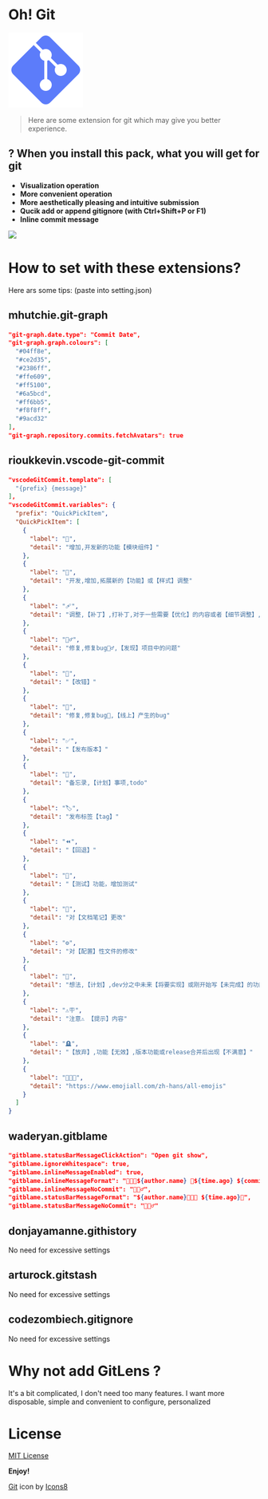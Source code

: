 # Oh! Git
<img src="https://github.com/IOLOII/vscode-extension-oh-git/blob/master/icons8-git-150.png?raw=true">

> Here are some extension for git which may give you better experience.

## ? When you install this pack, what you will get for git

* **Visualization operation**
* **More convenient operation**
* **More aesthetically pleasing and intuitive submission**
* **Qucik add or append gitignore  (with Ctrl+Shift+P or F1)**
* **Inline commit message**

<img src="https://raw.githubusercontent.com/IOLOII/vscode-extension-oh-git/master/Snipaste_2024-06-24_17-57-23.png">

# How to set with these extensions?

Here ars some tips: (paste into setting.json)

## mhutchie.git-graph

```json
"git-graph.date.type": "Commit Date",
"git-graph.graph.colours": [
  "#04ff8e",
  "#ce2d35",
  "#2386ff",
  "#ffe609",
  "#ff5100",
  "#6a5bcd",
  "#ff6bb5",
  "#f8f8ff",
  "#9acd32"
],
"git-graph.repository.commits.fetchAvatars": true
```

## rioukkevin.vscode-git-commit

```json
"vscodeGitCommit.template": [
  "{prefix} {message}"
],
"vscodeGitCommit.variables": {
  "prefix": "QuickPickItem",
  "QuickPickItem": [
    {
      "label": "🌟",
      "detail": "增加,开发新的功能【模块组件】"
    },
    {
      "label": "🎨",
      "detail": "开发,增加,拓展新的【功能】或【样式】调整"
    },
    {
      "label": "🩹",
      "detail": "调整,【补丁】,打补丁,对于一些需要【优化】的内容或者【细节调整】,即没有更新,也没有修复,"
    },
    {
      "label": "👷‍♂️",
      "detail": "修复,修复bug👷‍♂️,【发现】项目中的问题"
    },
    {
      "label": "📝",
      "detail": "【改错】"
    },
    {
      "label": "🐛",
      "detail": "修复,修复bug🐛,【线上】产生的bug"
    },
    {
      "label": "✅",
      "detail": "【发布版本】"
    },
    {
      "label": "📝",
      "detail": "备忘录,【计划】事项,todo"
    },
    {
      "label": "🏷️",
      "detail": "发布标签【tag】"
    },
    {
      "label": "⏪",
      "detail": "【回退】"
    },
    {
      "label": "🧪",
      "detail": "【测试】功能，增加测试"
    },
    {
      "label": "📄",
      "detail": "对【文档笔记】更改"
    },
    {
      "label": "⚙️",
      "detail": "对【配置】性文件的修改"
    },
    {
      "label": "💭",
      "detail": "想法,【计划】,dev分之中未来【将要实现】或刚开始写【未完成】的功能"
    },
    {
      "label": "⚠️🪧",
      "detail": "注意⚠️ 【提示】内容"
    },
    {
      "label": "🪦",
      "detail": "【放弃】,功能【无效】,版本功能或release合并后出现【不满意】"
    },
    {
      "label": "👨🏻‍💻",
      "detail": "https://www.emojiall.com/zh-hans/all-emojis"
    }
  ]
}

```

## waderyan.gitblame
```json
"gitblame.statusBarMessageClickAction": "Open git show",
"gitblame.ignoreWhitespace": true,
"gitblame.inlineMessageEnabled": true,
"gitblame.inlineMessageFormat": "👨🏻‍💻${author.name} 🧸${time.ago} ${commit.summary}",
"gitblame.inlineMessageNoCommit": "🏄🏻‍♂️",
"gitblame.statusBarMessageFormat": "${author.name}👨🏻‍💻 ${time.ago}🧸",
"gitblame.statusBarMessageNoCommit": "🏄🏻‍♂️"
```

## donjayamanne.githistory

No need for excessive settings

## arturock.gitstash

No need for excessive settings

## codezombiech.gitignore

No need for excessive settings

# Why not add GitLens ?

It's a bit complicated, I don't need too many features. I want more disposable, simple and convenient to configure, personalized

# License

[MIT License](https://github.com/IOLOII/vscode-extension-oh-git/blob/master/LICENSE)

**Enjoy!**

<a target="_blank" href="https://icons8.com/icon/38389/git">Git</a> icon by <a target="_blank" href="https://icons8.com">Icons8</a>
